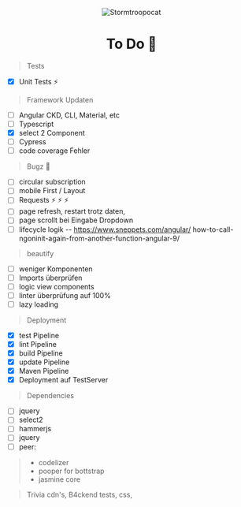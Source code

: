 <span style="text-align: center">

![Stormtroopocat](https://octodex.github.com/images/nyantocat.gif "The Nyan")

</span>
<h1 style="text-align: center" >To Do &#128058;</h1>

> Tests

- [x]   Unit Tests :zap:

> Framework Updaten

- [ ] Angular CKD, CLI, Material, etc
- [ ] Typescript
- [x] select 2 Component
- [ ] Cypress
- [ ] code coverage Fehler

> Bugz :bug:

- [ ] circular subscription
- [ ] mobile First / Layout
- [ ] Requests :zap: :zap: :zap:
- [ ] page refresh, restart trotz daten, 
- [ ] page scrollt bei Eingabe Dropdown
- [ ] lifecycle logik
-- https://www.sneppets.com/angular/ how-to-call-ngoninit-again-from-another-function-angular-9/

> beautify 

- [ ] weniger Komponenten
- [ ] Imports überprüfen
- [ ] logic view components
- [ ] linter überprüfung auf 100% 
- [ ] lazy loading

> Deployment
- [x] test Pipeline
- [x] lint Pipeline
- [x] build Pipeline
- [x] update Pipeline
- [x] Maven Pipeline
- [x] Deployment auf TestServer 
 
> Dependencies

- [ ] jquery
- [ ] select2
- [ ] hammerjs
- [ ] jquery
- [ ] peer:
>  - codelizer
> - pooper for bottstrap
>  - jasmine core

> Trivia
> cdn's, B4ckend tests, css, 
